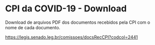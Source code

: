 # CPI da COVID-19 - Download

Download de arquivos PDF dos documentos recebidos pela CPI com o nome de cada documento.

https://legis.senado.leg.br/comissoes/docsRecCPI?codcol=2441

